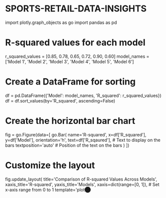 # SPORTS-RETAIL-DATA-INSIGHTS

import plotly.graph_objects as go
import pandas as pd

# R-squared values for each model
r_squared_values = [0.85, 0.78, 0.65, 0.72, 0.90, 0.60]
model_names = ['Model 1', 'Model 2', 'Model 3', 'Model 4', 'Model 5', 'Model 6']

# Create a DataFrame for sorting
df = pd.DataFrame({'Model': model_names, 'R_squared': r_squared_values})
df = df.sort_values(by='R_squared', ascending=False)

# Create the horizontal bar chart
fig = go.Figure(data=[
    go.Bar(
        name='R-squared',
        x=df['R_squared'],
        y=df['Model'],
        orientation='h',
        text=df['R_sqaured'],  # Text to display on the bars
        textposition='auto'  # Position of the text on the bars
    )
])

# Customize the layout
fig.update_layout(
    title='Comparison of R-squared Values Across Models',
    xaxis_title='R-squared',
    yaxis_title='Models',
    xaxis=dict(range=[0, 1]),  # Set x-axis range from 0 to 1
    template='plot​⬤
